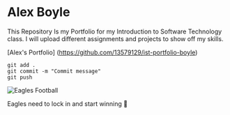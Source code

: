 # Alex Boyle

This Repository Is my Portfolio for my Introduction to Software Technology class. I will upload different assignments and projects to show off my skills.

[Alex's Portfolio] (https://github.com/13579129/ist-portfolio-boyle)

```
git add .
git commit -m "Commit message"
git push
```

![Eagles Football](https://e2.365dm.com/23/08/2048x1152/skysports-jalen-hurts-philadelphia-eagles_6246163.jpg)

Eagles need to lock in and start winning :money_mouth_face:
